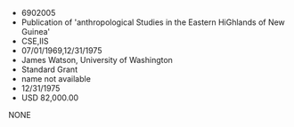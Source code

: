 * 6902005
* Publication of 'anthropological Studies in the    Eastern HiGhlands of New Guinea'
* CSE,IIS
* 07/01/1969,12/31/1975
* James Watson, University of Washington
* Standard Grant
*   name not available
* 12/31/1975
* USD 82,000.00

NONE